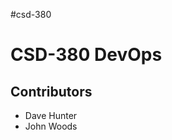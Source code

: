 #csd-380
<h1>CSD-380 DevOps</h1>
<h2>Contributors</h2>
<ul>
   <li>Dave Hunter</li>
   <li>John Woods</li>
<ul>
